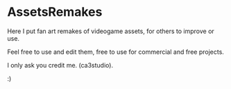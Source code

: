 # AssetsRemakes
Here I put fan art remakes of videogame assets, for others to improve or use.

Feel free to use and edit them, free to use for commercial and free projects.

I only ask you credit me. (ca3studio).

:)
